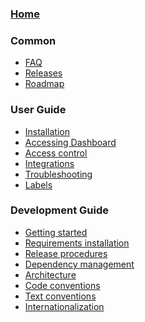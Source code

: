 ### [Home](https://github.com/kubernetes/dashboard/wiki)

### Common

- [FAQ]()
- [Releases]()
- [Roadmap](https://github.com/kubernetes/dashboard/wiki/Roadmap)

### User Guide

- [Installation](https://github.com/kubernetes/dashboard/wiki/Installation)
- [Accessing Dashboard](https://github.com/kubernetes/dashboard/wiki/Accessing-dashboard)
- [Access control](https://github.com/kubernetes/dashboard/wiki/Access-control)
- [Integrations](https://github.com/kubernetes/dashboard/wiki/Integrations)
- [Troubleshooting](https://github.com/kubernetes/dashboard/wiki/Troubleshooting)
- [Labels](https://github.com/kubernetes/dashboard/wiki/Labels)

### Development Guide

- [Getting started](https://github.com/kubernetes/dashboard/wiki/Getting-started)
- [Requirements installation](https://github.com/kubernetes/dashboard/wiki/Requirements-installation)
- [Release procedures](https://github.com/kubernetes/dashboard/wiki/Release-procedures)
- [Dependency management](https://github.com/kubernetes/dashboard/wiki/Dependency-management)
- [Architecture](https://github.com/kubernetes/dashboard/wiki/Architecture)
- [Code conventions](https://github.com/kubernetes/dashboard/wiki/Code-conventions)
- [Text conventions](https://github.com/kubernetes/dashboard/wiki/Text-conventions)
- [Internationalization](https://github.com/kubernetes/dashboard/wiki/Internationalization)